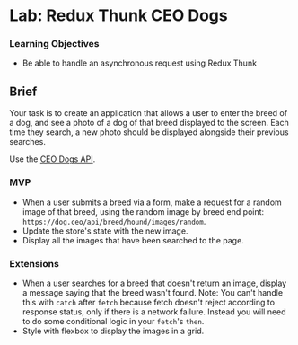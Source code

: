 # Lab: Redux Thunk CEO Dogs

### Learning Objectives
- Be able to handle an asynchronous request using Redux Thunk

## Brief

Your task is to create an application that allows a user to enter the breed of a dog, and see a photo of a dog of that breed displayed to the screen. Each time they search, a new photo should be displayed alongside their previous searches.

Use the [CEO Dogs API](https://dog.ceo/).

### MVP

- When a user submits a breed via a form, make a request for a random image of that breed, using the random image by breed end point: `https://dog.ceo/api/breed/hound/images/random`.
- Update the store's state with the new image.
- Display all the images that have been searched to the page.

### Extensions

- When a user searches for a breed that doesn't return an image, display a message saying that the breed wasn't found. Note: You can't handle this with `catch` after `fetch` because fetch doesn't reject according to response status, only if there is a network failure. Instead you will need to do some conditional logic in your `fetch`'s `then`.
- Style with flexbox to display the images in a grid.
